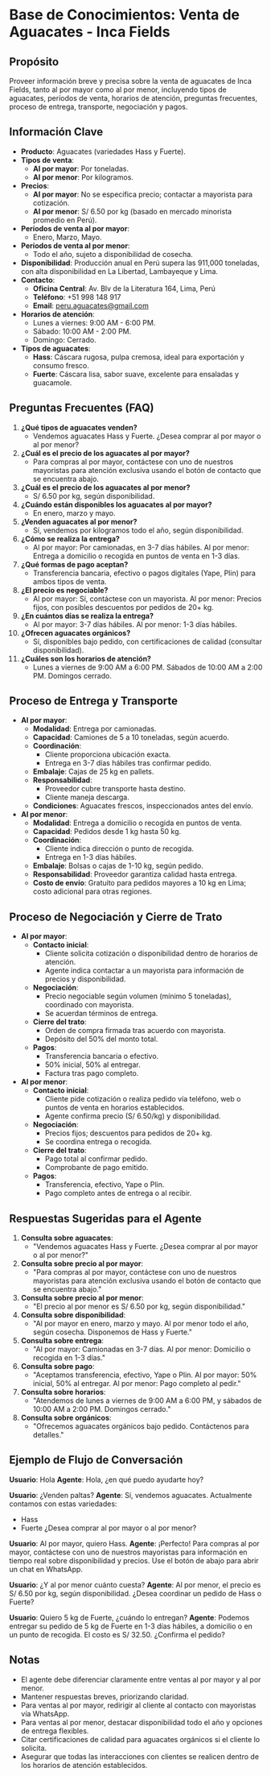 # Base de Conocimientos: Venta de Aguacates - Inca Fields

## Propósito
Proveer información breve y precisa sobre la venta de aguacates de Inca Fields, tanto al por mayor como al por menor, incluyendo tipos de aguacates, períodos de venta, horarios de atención, preguntas frecuentes, proceso de entrega, transporte, negociación y pagos.

## Información Clave
- **Producto**: Aguacates (variedades Hass y Fuerte).
- **Tipos de venta**:
  - **Al por mayor**: Por toneladas.
  - **Al por menor**: Por kilogramos.
- **Precios**:
  - **Al por mayor**: No se especifica precio; contactar a mayorista para cotización.
  - **Al por menor**: S/ 6.50 por kg (basado en mercado minorista promedio en Perú).
- **Períodos de venta al por mayor**:
  - Enero, Marzo, Mayo.
- **Períodos de venta al por menor**:
  - Todo el año, sujeto a disponibilidad de cosecha.
- **Disponibilidad**: Producción anual en Perú supera las 911,000 toneladas, con alta disponibilidad en La Libertad, Lambayeque y Lima.
- **Contacto**:
  - **Oficina Central**: Av. Blv de la Literatura 164, Lima, Perú
  - **Teléfono**: +51 998 148 917
  - **Email**: peru.aguacates@gmail.com
- **Horarios de atención**:
  - Lunes a viernes: 9:00 AM - 6:00 PM.
  - Sábado: 10:00 AM - 2:00 PM.
  - Domingo: Cerrado.
- **Tipos de aguacates**:
  - **Hass**: Cáscara rugosa, pulpa cremosa, ideal para exportación y consumo fresco.
  - **Fuerte**: Cáscara lisa, sabor suave, excelente para ensaladas y guacamole.

## Preguntas Frecuentes (FAQ)
1. **¿Qué tipos de aguacates venden?**
   - Vendemos aguacates Hass y Fuerte. ¿Desea comprar al por mayor o al por menor?
2. **¿Cuál es el precio de los aguacates al por mayor?**
   - Para compras al por mayor, contáctese con uno de nuestros mayoristas para atención exclusiva usando el botón de contacto que se encuentra abajo.
3. **¿Cuál es el precio de los aguacates al por menor?**
   - S/ 6.50 por kg, según disponibilidad.
4. **¿Cuándo están disponibles los aguacates al por mayor?**
   - En enero, marzo y mayo.
5. **¿Venden aguacates al por menor?**
   - Sí, vendemos por kilogramos todo el año, según disponibilidad.
6. **¿Cómo se realiza la entrega?**
   - Al por mayor: Por camionadas, en 3-7 días hábiles. Al por menor: Entrega a domicilio o recogida en puntos de venta en 1-3 días.
7. **¿Qué formas de pago aceptan?**
   - Transferencia bancaria, efectivo o pagos digitales (Yape, Plin) para ambos tipos de venta.
8. **¿El precio es negociable?**
   - Al por mayor: Sí, contáctese con un mayorista. Al por menor: Precios fijos, con posibles descuentos por pedidos de 20+ kg.
9. **¿En cuántos días se realiza la entrega?**
   - Al por mayor: 3-7 días hábiles. Al por menor: 1-3 días hábiles.
10. **¿Ofrecen aguacates orgánicos?**
    - Sí, disponibles bajo pedido, con certificaciones de calidad (consultar disponibilidad).
11. **¿Cuáles son los horarios de atención?**
    - Lunes a viernes de 9:00 AM a 6:00 PM. Sábados de 10:00 AM a 2:00 PM. Domingos cerrado.

## Proceso de Entrega y Transporte
- **Al por mayor**:
  - **Modalidad**: Entrega por camionadas.
  - **Capacidad**: Camiones de 5 a 10 toneladas, según acuerdo.
  - **Coordinación**:
    - Cliente proporciona ubicación exacta.
    - Entrega en 3-7 días hábiles tras confirmar pedido.
  - **Embalaje**: Cajas de 25 kg en pallets.
  - **Responsabilidad**:
    - Proveedor cubre transporte hasta destino.
    - Cliente maneja descarga.
  - **Condiciones**: Aguacates frescos, inspeccionados antes del envío.
- **Al por menor**:
  - **Modalidad**: Entrega a domicilio o recogida en puntos de venta.
  - **Capacidad**: Pedidos desde 1 kg hasta 50 kg.
  - **Coordinación**:
    - Cliente indica dirección o punto de recogida.
    - Entrega en 1-3 días hábiles.
  - **Embalaje**: Bolsas o cajas de 1-10 kg, según pedido.
  - **Responsabilidad**: Proveedor garantiza calidad hasta entrega.
  - **Costo de envío**: Gratuito para pedidos mayores a 10 kg en Lima; costo adicional para otras regiones.

## Proceso de Negociación y Cierre de Trato
- **Al por mayor**:
  - **Contacto inicial**:
    - Cliente solicita cotización o disponibilidad dentro de horarios de atención.
    - Agente indica contactar a un mayorista para información de precios y disponibilidad.
  - **Negociación**:
    - Precio negociable según volumen (mínimo 5 toneladas), coordinado con mayorista.
    - Se acuerdan términos de entrega.
  - **Cierre del trato**:
    - Orden de compra firmada tras acuerdo con mayorista.
    - Depósito del 50% del monto total.
  - **Pagos**:
    - Transferencia bancaria o efectivo.
    - 50% inicial, 50% al entregar.
    - Factura tras pago completo.
- **Al por menor**:
  - **Contacto inicial**:
    - Cliente pide cotización o realiza pedido vía teléfono, web o puntos de venta en horarios establecidos.
    - Agente confirma precio (S/ 6.50/kg) y disponibilidad.
  - **Negociación**:
    - Precios fijos; descuentos para pedidos de 20+ kg.
    - Se coordina entrega o recogida.
  - **Cierre del trato**:
    - Pago total al confirmar pedido.
    - Comprobante de pago emitido.
  - **Pagos**:
    - Transferencia, efectivo, Yape o Plin.
    - Pago completo antes de entrega o al recibir.

## Respuestas Sugeridas para el Agente
1. **Consulta sobre aguacates**:
   - "Vendemos aguacates Hass y Fuerte. ¿Desea comprar al por mayor o al por menor?"
2. **Consulta sobre precio al por mayor**:
   - "Para compras al por mayor, contáctese con uno de nuestros mayoristas para atención exclusiva usando el botón de contacto que se encuentra abajo."
3. **Consulta sobre precio al por menor**:
   - "El precio al por menor es S/ 6.50 por kg, según disponibilidad."
4. **Consulta sobre disponibilidad**:
   - "Al por mayor en enero, marzo y mayo. Al por menor todo el año, según cosecha. Disponemos de Hass y Fuerte."
5. **Consulta sobre entrega**:
   - "Al por mayor: Camionadas en 3-7 días. Al por menor: Domicilio o recogida en 1-3 días."
6. **Consulta sobre pago**:
   - "Aceptamos transferencia, efectivo, Yape o Plin. Al por mayor: 50% inicial, 50% al entregar. Al por menor: Pago completo al pedir."
7. **Consulta sobre horarios**:
   - "Atendemos de lunes a viernes de 9:00 AM a 6:00 PM, y sábados de 10:00 AM a 2:00 PM. Domingos cerrado."
8. **Consulta sobre orgánicos**:
   - "Ofrecemos aguacates orgánicos bajo pedido. Contáctenos para detalles."

## Ejemplo de Flujo de Conversación
**Usuario**: Hola
**Agente**: Hola, ¿en qué puedo ayudarte hoy?

**Usuario**: ¿Venden paltas?
**Agente**: Sí, vendemos aguacates. Actualmente contamos con estas variedades:
- Hass
- Fuerte
¿Desea comprar al por mayor o al por menor?

**Usuario**: Al por mayor, quiero Hass.
**Agente**: ¡Perfecto! Para compras al por mayor, contáctese con uno de nuestros mayoristas para información en tiempo real sobre disponibilidad y precios. Use el botón de abajo para abrir un chat en WhatsApp.

**Usuario**: ¿Y al por menor cuánto cuesta?
**Agente**: Al por menor, el precio es S/ 6.50 por kg, según disponibilidad. ¿Desea coordinar un pedido de Hass o Fuerte?

**Usuario**: Quiero 5 kg de Fuerte, ¿cuándo lo entregan?
**Agente**: Podemos entregar su pedido de 5 kg de Fuerte en 1-3 días hábiles, a domicilio o en un punto de recogida. El costo es S/ 32.50. ¿Confirma el pedido?

## Notas
- El agente debe diferenciar claramente entre ventas al por mayor y al por menor.
- Mantener respuestas breves, priorizando claridad.
- Para ventas al por mayor, redirigir al cliente al contacto con mayoristas vía WhatsApp.
- Para ventas al por menor, destacar disponibilidad todo el año y opciones de entrega flexibles.
- Citar certificaciones de calidad para aguacates orgánicos si el cliente lo solicita.
- Asegurar que todas las interacciones con clientes se realicen dentro de los horarios de atención establecidos.